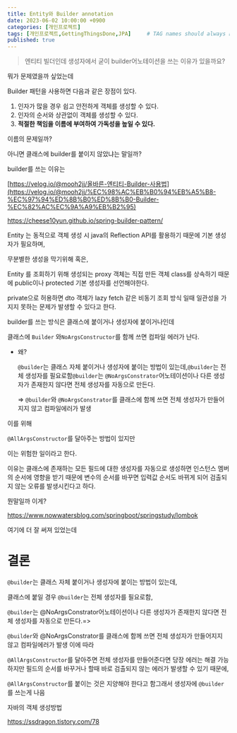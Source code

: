 ```yaml
---
title: Entity와 Builder annotation
date: 2023-06-02 10:00:00 +0900
categories: [개인프로젝트]
tags: [개인프로젝트,GettingThingsDone,JPA]     # TAG names should always be lowercase
published: true
---
```


> 엔티티 빌더인데 생성자에서 굳이 builder어노테이션을 쓰는 이유가 있을까요?
> 

뭐가 문제였을까 싶었는데 

Builder 패턴을 사용하면 다음과 같은 장점이 있다.

1. 인자가 많을 경우 쉽고 안전하게 객체를 생성할 수 있다.
2. 인자의 순서와 상관없이 객체를 생성할 수 있다.
3. **적절한 책임을 이름에 부여하여 가독성을 높일 수 있다.**

이름의 문제일까? 

아니면 클래스에 builder를 붙이지 않았냐는 말일까? 

builder를 쓰는 이유는 

[https://velog.io/@mooh2jj/올바른-엔티티-Builder-사용법](https://velog.io/@mooh2jj/%EC%98%AC%EB%B0%94%EB%A5%B8-%EC%97%94%ED%8B%B0%ED%8B%B0-Builder-%EC%82%AC%EC%9A%A9%EB%B2%95)

https://cheese10yun.github.io/spring-builder-pattern/

Entity 는 동적으로 객체 생성 시 java의 Reflection API를 활용하기 때문에 기본 생성자가 필요하며,

무분별한 생성을 막기위해 혹은, 

Entity 를 조회하기 위해 생성되는 proxy 객체는 직접 만든 객체 class를 상속하기 때문에 public이나 protected 기본 생성자를 선언해야한다.

private으로 허용하면 dto 객체가 lazy fetch 같은 비동기 조회 방식 일때 일관성을 가지지 못하는 문제가 발생할 수 있다고 한다.


builder를 쓰는 방식은 클래스에 붙이거나 생성자에 붙이거나인데 

클래스에 `Builder` 와`NoArgsConstructor`를 함께 쓰면 컴파일 에러가 난다. 

- 왜?
    
    `@builder`는 클래스 자체 붙이거나 생성자에 붙이는 방법이 있는데,`@builder`는 전체 생성자를 필요로함`@builder`는 `@NoArgsConstrator`어노테이션이나 다른 생성자가 존재한지 않다면 전체 생성자를 자동으로 만든다.
    
    => `@builder`와 `@NoArgsConstrator`를 클래스에 함께 쓰면 전체 생성자가 만들어지지 않고 컴파일에러가 발생
    

이를 위해 

`@AllArgsConstructor`를 달아주는 방법이 있지만 

이는 위험한 일이라고 한다. 

이유는 클래스에 존재하는 모든 필드에 대한 생성자를 자동으로 생성하면 인스턴스 멤버의 순서에 영향을 받기 때문에 변수의 순서를 바꾸면 입력값 순서도 바뀌게 되어 검출되지 않는 오류를 발생시킨다고 하다. 

뭔말일까 이게?

https://www.nowwatersblog.com/springboot/springstudy/lombok

여기에 더 잘 써져 있었는데 

# 결론

`@builder`는 클래스 자체 붙이거나 생성자에 붙이는 방법이 있는데,

클래스에 붙일 경우 `@builder`는 전체 생성자를 필요로함,

`@builder`는 @NoArgsConstrator어노테이션이나 다른 생성자가 존재한지 않다면 전체 생성자를 자동으로 만든다.=>

`@builder`와 @NoArgsConstrator를 클래스에 함께 쓰면 전체 생성자가 만들어지지 않고 컴파일에러가 발생 이에 따라

`@AllArgsConstructor`를 달아주면 전체 생성자를 만들어준다면 당장 에러는 해결 가능하지만 필드의 순서를 바꾸거나 할때 바로 검출되지 않는 에러가 발생할 수 있기 때문에,

`@AllArgsConstructor`를 붙이는 것은 지양해야 한다고 함그래서 생성자에 `@builder`를 쓰는게 나음

자바의 객체 생성방법

https://ssdragon.tistory.com/78
